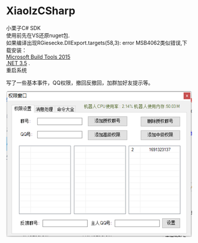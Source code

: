 # XiaolzCSharp
小栗子C# SDK  
使用前先在VS还原nuget包.    
如果编译出现RGiesecke.DllExport.targets(58,3): error MSB4062类似错误,下载安装：  
[Microsoft Build Tools 2015](https://www.microsoft.com/en-us/download/details.aspx?id=48159)  
[.NET 3.5](https://www.microsoft.com/en-us/download/details.aspx?id=21) .    
重启系统    

写了一些基本事件，QQ权限，撤回反撤回，加群加好友提示等。

![image](https://github.com/laomms/XiaolzCSharp/blob/master/admin.png)   





